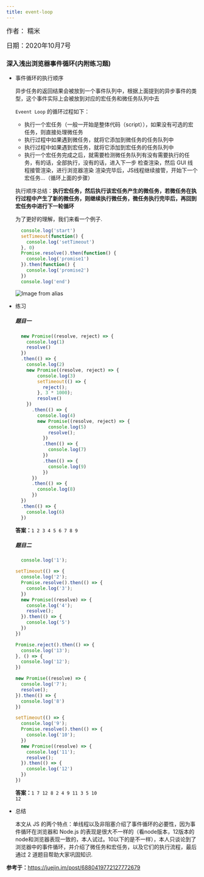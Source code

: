```yaml
---
title: event-loop
---
```


<big>作者： 糯米</big>

<big>日期：2020年10月7号</big>

### 深入浅出浏览器事件循环(内附练习题)

- 事件循环的执行顺序

  异步任务的返回结果会被放到一个事件队列中，根据上面提到的异步事件的类型，这个事件实际上会被放到对应的宏任务和微任务队列中去

  <code>Eveent Loop</code> 的循环过程如下：

  - 执行一个宏任务（一般一开始是整体代码（script）），如果没有可选的宏任务，则直接处理微任务
  - 执行过程中如果遇到微任务，就将它添加到微任务的任务队列中
  - 执行过程中如果遇到宏任务，就将它添加到宏任务的任务队列中
  - 执行一个宏任务完成之后，就需要检测微任务队列有没有需要执行的任务，有的话，全部执行，没有的话，进入下一步
  检查渲染，然后 GUI 线程接管渲染，进行浏览器渲染
  渲染完毕后，JS线程继续接管，开始下一个宏任务...（循环上面的步骤）

  执行顺序总结：<strong>执行宏任务，然后执行该宏任务产生的微任务，若微任务在执行过程中产生了新的微任务，则继续执行微任务，微任务执行完毕后，再回到宏任务中进行下一轮循环</strong>

  为了更好的理解，我们来看一个例子.
  ```javascript
    console.log('start')
    setTimeout(function() {
      console.log('setTimeout')
    }, 0)
    Promise.resolve().then(function() {
      console.log('promise1')
    }).then(function() {
      console.log('promise2')
    })
    console.log('end')
  ```
  ![Image from alias](~@images/sidebar/javascript/eventloop.gif)

- 练习

  ##### 题目一
  ```javascript
    new Promise((resolve, reject) => {
      console.log(1)
      resolve()
    })
    .then(() => {
      console.log(2)
      new Promise((resolve, reject) => {
          console.log(3)
          setTimeout(() => {
            reject();
          }, 3 * 1000);
          resolve()
      })
        .then(() => {
          console.log(4)
          new Promise((resolve, reject) => {
              console.log(5)
              resolve();
            })
            .then(() => {
              console.log(7)
            })
            .then(() => {
              console.log(9)
            })
        })
        .then(() => {
          console.log(8)
        })
    })
    .then(() => {
      console.log(6)
    })
  ```
  <strong>答案：</strong><code>1 2 3 4 5 6 7 8 9</code>
  ##### 题目二 
  ```javascript
    console.log('1');

  setTimeout(() => {
    console.log('2');
    Promise.resolve().then(() => {
      console.log('3');
    })
    new Promise((resolve) => {
      console.log('4');
      resolve();
    }).then(() => {
      console.log('5')
    })
  })

  Promise.reject().then(() => {
    console.log('13');
  }, () => {
    console.log('12');
  })

  new Promise((resolve) => {
    console.log('7');
    resolve();
  }).then(() => {
    console.log('8')
  })

  setTimeout(() => {
    console.log('9');
    Promise.resolve().then(() => {
      console.log('10');
    })
    new Promise((resolve) => {
      console.log('11');
      resolve();
    }).then(() => {
      console.log('12')
    })
  })
  ```
  <strong>答案：</strong><code>1 7 12 8 2 4 9 11 3 5 10 12</code>
- 总结

  本文从 JS 的两个特点：单线程以及非阻塞介绍了事件循环的必要性，因为事件循环在浏览器和 Node.js 的表现是很大不一样的（看node版本，12版本的node和浏览器表现一致的，本人试过。10以下的是不一样），本人只谈论到了浏览器中的事件循环，并介绍了微任务和宏任务，以及它们的执行流程，最后通过 2 道题目帮助大家巩固知识.

<strong>参考于：</strong><https://juejin.im/post/6880419772127772679>